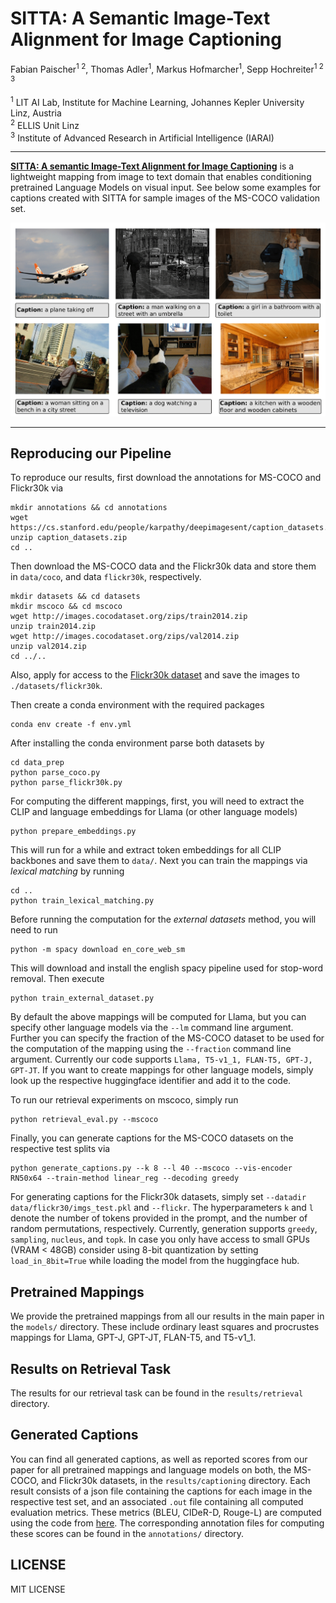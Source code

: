 # SITTA: A Semantic Image-Text Alignment for Image Captioning

Fabian Paischer<sup>1 2</sup>,
Thomas Adler<sup>1</sup>,
Markus Hofmarcher<sup>1</sup>,
Sepp Hochreiter<sup>1 2 3</sup>


<sup>1</sup> LIT AI Lab, Institute for Machine Learning, Johannes Kepler University Linz, Austria <br/>
<sup>2</sup> ELLIS Unit Linz  
<sup>3</sup> Institute of Advanced Research in Artificial Intelligence (IARAI)

---

**[SITTA: A semantic Image-Text Alignment for Image Captioning]()** is a lightweight mapping from image to text domain that enables conditioning pretrained Language Models on visual input.
See below some examples for captions created with SITTA for sample images of the MS-COCO validation set.

![Captions](assets/samples/sample_captions.png)

---

## Reproducing our Pipeline

To reproduce our results, first download the annotations for MS-COCO and Flickr30k via

    mkdir annotations && cd annotations
    wget https://cs.stanford.edu/people/karpathy/deepimagesent/caption_datasets.zip
    unzip caption_datasets.zip
    cd ..

Then download the MS-COCO data and the Flickr30k data and store them in ```data/coco```, and data ```flickr30k```, respectively.

    mkdir datasets && cd datasets
    mkdir mscoco && cd mscoco
    wget http://images.cocodataset.org/zips/train2014.zip
    unzip train2014.zip
    wget http://images.cocodataset.org/zips/val2014.zip
    unzip val2014.zip
    cd ../..
    
Also, apply for access to the [Flickr30k dataset](https://shannon.cs.illinois.edu/DenotationGraph/) and save the images to ```./datasets/flickr30k```.

Then create a conda environment with the required packages 

    conda env create -f env.yml

After installing the conda environment parse both datasets by

    cd data_prep
    python parse_coco.py
    python parse_flickr30k.py

For computing the different mappings, first, you will need to extract the CLIP and language embeddings for Llama (or other language models) 

    python prepare_embeddings.py
    
This will run for a while and extract token embeddings for all CLIP backbones and save them to ```data/```.
Next you can train the mappings via *lexical matching* by running

    cd ..
    python train_lexical_matching.py
    
Before running the computation for the *external datasets* method, you will need to run

    python -m spacy download en_core_web_sm
   
This will download and install the english spacy pipeline used for stop-word removal.
Then execute

    python train_external_dataset.py
    
By default the above mappings will be computed for Llama, but you can specify other language models via the ```--lm``` command line argument.
Further you can specify the fraction of the MS-COCO dataset to be used for the computation of the mapping using the ```--fraction``` command line argument.
Currently our code supports ```Llama, T5-v1_1, FLAN-T5, GPT-J, GPT-JT```.
If you want to create mappings for other language models, simply look up the respective huggingface identifier and add it to the code.

To run our retrieval experiments on mscoco, simply run 

    python retrieval_eval.py --mscoco

Finally, you can generate captions for the MS-COCO datasets on the respective test splits via

    python generate_captions.py --k 8 --l 40 --mscoco --vis-encoder RN50x64 --train-method linear_reg --decoding greedy    

For generating captions for the Flickr30k datasets, simply set ```--datadir data/flickr30/imgs_test.pkl``` and ```--flickr```.
The hyperparameters ```k``` and ```l``` denote the number of tokens provided in the prompt, and the number of random permutations, respectively.
Currently, generation supports ```greedy```, ```sampling```, ```nucleus```, and ```topk```.
In case you only have access to small GPUs (VRAM < 48GB) consider using 8-bit quantization by setting ```load_in_8bit=True``` while loading the model from the huggingface hub.

## Pretrained Mappings

We provide the pretrained mappings from all our results in the main paper in the ```models/``` directory.
These include ordinary least squares and procrustes mappings for Llama, GPT-J, GPT-JT, FLAN-T5, and T5-v1_1.


## Results on Retrieval Task

The results for our retrieval task can be found in the ```results/retrieval``` directory.

## Generated Captions

You can find all generated captions, as well as reported scores from our paper for all pretrained mappings and language models on both, the MS-COCO, and Flickr30k datasets, in the ```results/captioning``` directory.
Each result consists of a json file containing the captions for each image in the respective test set, and an associated ```.out``` file containing all computed evaluation metrics.
These metrics (BLEU, CIDeR-D, Rouge-L) are computed using the code from [here](https://github.com/tylin/coco-caption).
The corresponding annotation files for computing these scores can be found in the ```annotations/``` directory.

## LICENSE
MIT LICENSE


